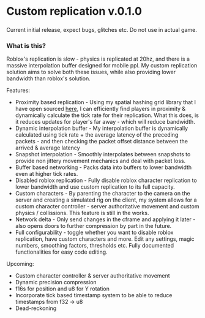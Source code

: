 # Custom replication v.0.1.0

###
Current initial release, expect bugs, glitches etc. Do not use in actual game.

### What is this?
Roblox's replication is slow - physics is replicated at 20hz, and there is a massive interpolation buffer designed for mobile ppl.
My custom replication solution aims to solve both these issues, while also providing lower bandwidth than roblox's solution. 

Features:
* Proximity based replication - Using my spatial hashing grid library that I have open sourced [here](https://parihsz.github.io/Schlop/Grid.html), I can efficiently find players in proximity & dynamically calculate the tick rate for their replication. What this does, is it reduces updates for player's far away - which will reduce bandwidth.
* Dynamic interpolation buffer - My interpolation buffer is dynamically calculated using tick rate + the average latency of the preceding packets - and then checking the packet offset distance between the arrived & average latency
* Snapshot interpolation - Smoothly interpolates between snapshots to provide non jittery movement mechanics and deal with packet loss.
* Buffer based networking - Packs data into buffers to lower bandwidth even at higher tick rates.
* Disabled roblox replication - Fully disable roblox character replication to lower bandwidth and use custom replication to its full capacity. 
* Custom characters - By parenting the character to the camera on the server and creating a simulated rig on the client, my system allows for a custom character controller - server authoritative movement and custom physics / collissions. This feature is still in the works.
* Network delta - Only send changes in the cframe and applying it later - also opens doors to further compression by part in the future. 
* Full configurability - toggle whether you want to disable roblox replication, have custom characters and more. Edit any settings, magic numbers, smoothing factors, thresholds etc. Fully documented functionalities for easy code editing.

Upcoming:
* Custom character controller & server authoritative movement
* Dynamic precision compression 
* f16s for position and u8 for Y rotation
* Incorporate tick based timestamp system to be able to reduce timestamps from f32 -> u8
* Dead-reckoning
